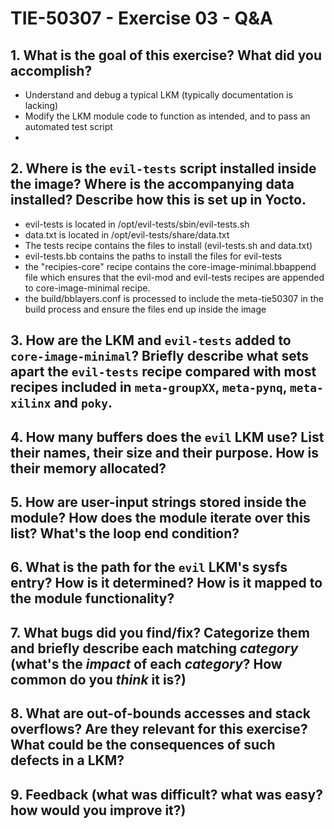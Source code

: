 # TIE-50307 - Exercise 03 - Q&A

## 1. What is the goal of this exercise? What did you accomplish?
- Understand and debug a typical LKM (typically documentation is lacking)
- Modify the LKM module code to function as intended, and to pass an automated test script
- 
## 2. Where is the `evil-tests` script installed inside the image? Where is the accompanying data installed? Describe how this is set up in Yocto.
- evil-tests is located in /opt/evil-tests/sbin/evil-tests.sh
- data.txt is located in /opt/evil-tests/share/data.txt
- The tests recipe contains the files to install (evil-tests.sh and data.txt)
- evil-tests.bb contains the paths to install the files for evil-tests
- the "recipies-core" recipe contains the core-image-minimal.bbappend file which ensures that the evil-mod and evil-tests recipes are appended to core-image-minimal recipe.
- the build/bblayers.conf is processed to include the meta-tie50307 in the build process and ensure the files end up inside the image

## 3. How are the LKM and `evil-tests` added to `core-image-minimal`? Briefly describe what sets apart the `evil-tests` recipe compared with most recipes included in `meta-groupXX`, `meta-pynq`, `meta-xilinx` and `poky`.

## 4. How many buffers does the `evil` LKM use? List their names, their size and their purpose. How is their memory allocated?

## 5. How are user-input strings stored inside the module? How does the module iterate over this list? What's the loop end condition?

## 6. What is the path for the `evil` LKM's sysfs entry? How is it determined? How is it mapped to the module functionality?

## 7. What bugs did you find/fix? Categorize them and briefly describe each matching *category* (what's the *impact* of each *category*? How common do you *think* it is?)

## 8. What are out-of-bounds accesses and stack overflows? Are they relevant for this exercise? What could be the consequences of such defects in a LKM?

## 9. Feedback (what was difficult? what was easy? how would you improve it?)

